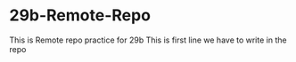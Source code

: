# 29b-Remote-Repo
This is Remote repo practice for 29b
This is first line we have to write in the repo
